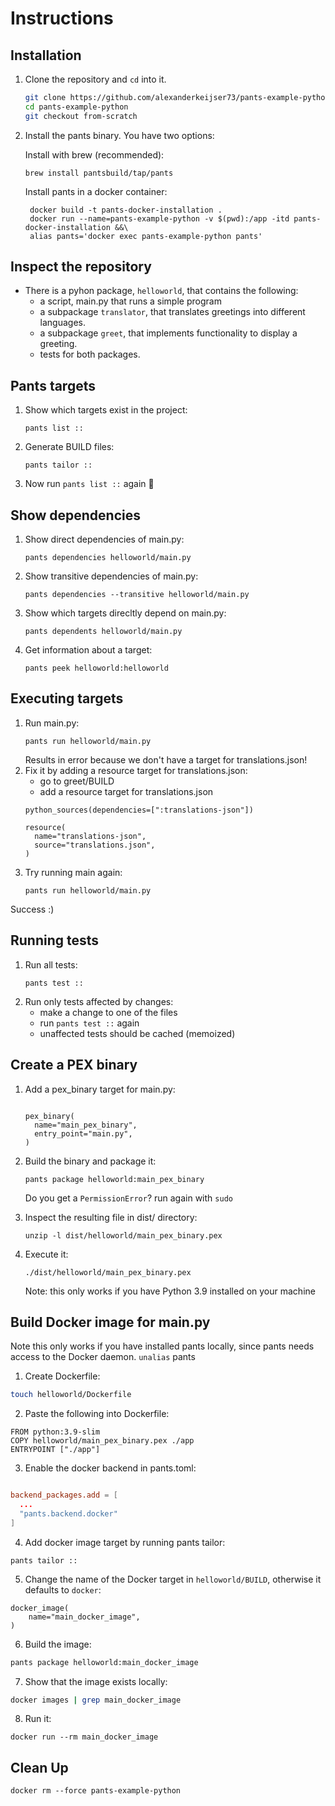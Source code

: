 # Instructions

## Installation
1. Clone the repository and `cd` into it.
   ```bash
   git clone https://github.com/alexanderkeijser73/pants-example-python
   cd pants-example-python
   git checkout from-scratch
   ```
2. Install the pants binary. You have two options:

   
   Install with brew (recommended): 
       
    ```
    brew install pantsbuild/tap/pants
    ```

   Install pants in a docker container:

   ```
    docker build -t pants-docker-installation .
    docker run --name=pants-example-python -v $(pwd):/app -itd pants-docker-installation &&\
    alias pants='docker exec pants-example-python pants'
    ```

## Inspect the repository
- There is a pyhon package, `helloworld`, that contains the following:
    - a script, main.py that runs a simple program
    - a subpackage `translator`, that translates greetings into different languages.
    - a subpackage `greet`, that implements functionality to display a greeting.
    - tests for both packages.

## Pants targets
1. Show which targets exist in the project:
    ```
    pants list ::
    ```
2. Generate BUILD files:
    ```
    pants tailor ::
    ```
3. Now run `pants list ::` again 👀

## Show dependencies
1. Show direct dependencies of main.py:
    ```
    pants dependencies helloworld/main.py
    ```
2. Show transitive dependencies of main.py:
    ```
    pants dependencies --transitive helloworld/main.py 
    ```
3. Show which targets direcltly depend on main.py:
    ```
    pants dependents helloworld/main.py 
    ```
4. Get information about a target:
    ```
    pants peek helloworld:helloworld
    ```


## Executing targets
1. Run main.py:
    ```
    pants run helloworld/main.py
    ```
    Results in error because we don't have a target for translations.json!
2. Fix it by adding a resource target for translations.json:
    - go to greet/BUILD
    - add a resource target for translations.json
    ```
    python_sources(dependencies=[":translations-json"])

    resource(
      name="translations-json",
      source="translations.json",
    )
    ```
3. Try running main again:
    ```
    pants run helloworld/main.py
    ```

  Success :)


## Running tests
1. Run all tests:
    ```
    pants test ::
    ``` 
2. Run only tests affected by changes:
    - make a change to one of the files
    - run `pants test ::` again
    - unaffected tests should be cached (memoized)


## Create a PEX binary
1. Add a pex_binary target for main.py:
    ```helloworld/BUILD

    pex_binary(
      name="main_pex_binary",
      entry_point="main.py",
    )
    ```
2. Build the binary and package it:
    ```
    pants package helloworld:main_pex_binary
    ```
    Do you get a `PermissionError`? run again with `sudo`
3. Inspect the resulting file in dist/ directory:

    ```
    unzip -l dist/helloworld/main_pex_binary.pex
    ```
4. Execute it:
    ```
    ./dist/helloworld/main_pex_binary.pex
    ```
    Note: this only works if you have Python 3.9 installed on your machine


## Build Docker image for main.py
Note this only works if you have installed pants locally, since pants needs access to the Docker daemon.
`unalias` pants
1. Create Dockerfile:

```bash
touch helloworld/Dockerfile
```
2. Paste the following into Dockerfile:
```
FROM python:3.9-slim
COPY helloworld/main_pex_binary.pex ./app
ENTRYPOINT ["./app"]
```

3. Enable the docker backend in pants.toml:
```toml

backend_packages.add = [
  ...
  "pants.backend.docker"
]
```

4. Add docker image target by running pants tailor:

```
pants tailor ::
```
5. Change the name of the Docker target in `helloworld/BUILD`, otherwise it defaults to `docker`:

```
docker_image(
    name="main_docker_image",
)
```

6. Build the image:
```bash
pants package helloworld:main_docker_image
```

7. Show that the image exists locally:
```bash
docker images | grep main_docker_image
```
8. Run it:
```
docker run --rm main_docker_image 
```


## Clean Up
```
docker rm --force pants-example-python
```

